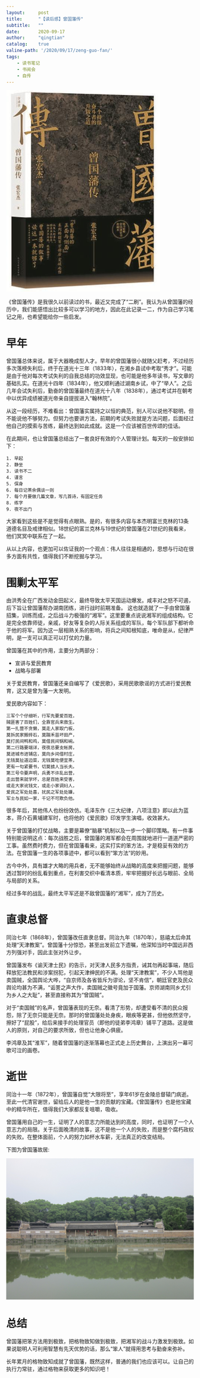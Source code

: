 ```yaml
---
layout:     post
title:      "【读后感】曾国藩传"
subtitle:   ""
date:       2020-09-17
author:     "qingtian"
catalog:    true
valine-path: '/2020/09/17/zeng-guo-fan/'
tags:
    - 读书笔记
    - 书阅会
    - 自传
---
```


![曾国藩传](/img/20200917/zgf.jpg)


《曾国藩传》是我很久以前读过的书，最近又完成了“二刷”。我认为从曾国藩的经历中，我们能感悟出比较多可以学习的地方，因此在此记录一二，作为自己学习笔记之用，也希望能给你一些启发。

# 早年

曾国藩总体来说，属于大器晚成型人才。早年的曾国藩很小就随父赶考，不过经历多次落榜失利后，终于在道光十三年（1833年），在湘乡县试中考取“秀才”。可能是由于他对每次考试失利的自我总结的功效显现，也可能是他多年读书，写文章的基础扎实。在道光十四年（1834年），他又顺利通过湖南乡试，中了“举人”。之后几年会试失利后，勤奋的曾国藩最终在道光十八年（1838年），通过考试并在朝考中以优异成绩被道光帝亲自提拔进入“翰林院”。

从这一段经历，不难看出：曾国藩实属持之以恒的典范，别人可以说他不聪明，但不能说他不够努力。但努力也要讲方法，前期的考试失败就是方法问题，后面经过他自己的摸索与苦练，最终达到如此成就。这是一个应该被百世传颂的佳话。 

在此期间，也让曾国藩总结出了一套良好有效的个人管理计划。每天的一般安排如下：

```
1. 早起
2. 静坐
3. 读书不二
4. 谨言
5. 保身
6. 每日记茶余偶谈一则
7. 每个月要做几篇文章，写几首诗，有固定任务
8. 练字
9. 夜不出门
```

大家看到这些是不是觉得有点眼熟。是的，有很多内容与本杰明富兰克林的13条道德名目及戒律相似。18世纪的富兰克林与19世纪的曾国藩在21世纪的我看来，他们冥冥中联系在了一起。

从以上内容，也更加可以佐证我的一个观点：伟人往往是相通的，思想与行动在很多方面有共性，值得我们不断挖掘与学习。

# 围剿太平军

由洪秀全在广西发动金田起义，最终导致太平天国运动爆发。咸丰对之怒不可遏，后下旨让曾国藩帮办湖南团练，进行战时前期准备。 这也就造就了一手由曾国藩招集，训练而成，之后战斗力极强的“湘军”。这里要重点说说湘军的组成结构。它是完全依靠师徒，亲戚，好友等复杂的人际关系组成的军队，每个军队部下都听命于他的将军。因为这一层相熟关系的影响，将兵之间知根知底，唯命是从，纪律严明，是一支可以真正可以打仗的力量。

曾国藩在其中的作用，主要分为两部分：

* 宣讲与爱民教育
* 战略与部署

关于爱民教育，曾国藩还亲自编写了《爱民歌》，采用民歌歌谣的方式进行爱民教育，这又是曾为藩一大发明。

爱民歌内容如下：

```
三军个个仔细听，行军先要爱百姓，
贼匪害了百姓们，全靠官兵来救生。
第一扎营不贪懒，莫走人家取门板，
莫拆民家搬砖石，莫踹禾苗坏田产，
莫打民间鸭和鸡，莫借民间锅和碗。
第二行路要端详，夜夜总要支帐房，
莫进城市进铺店，莫向乡间借村庄，
无钱莫扯道边菜，无钱莫吃便宜茶，
更有一句紧要书，切莫掳人当长夫。
第三号令要声明，兵勇不许乱出营，
走出营来就学坏，总是百姓来受害，
或走大家讹钱文，或走小家调妇人，
爱民之军处处喜，扰民之军处处嫌，
军士与民如一家，千记不可欺负他。
```

很多年后，其他伟人也纷纷效仿。毛泽东作《三大纪律，八项注意》即以此为蓝本，蒋介石黄埔建军时，也将他的《爱民歌》印发学生演唱，收效甚大。

关于曾国藩的打仗战略，主要是幕僚“脑暴”机制以及一步一个脚印策略。有一件事特别能说明这点：每次战胜之后，曾国藩的湘军都会在周围就地进行一道道严密的工事。虽然费时费力，但在曾国藩看来，这实打实的笨方法，才是稳妥有效的方法。在曾国藩一生的各项事迹中，都可以看到“笨方法”的妙用。

古今中外，具有雄才大略的用兵者，无不能够始终从战略的高度来把握问题，能够透过暂时的纷乱看到重点，在利害交织中看清本质，牢牢把握好长远与眼前、全局与局部的关系。

经过多年的战乱，最终太平军还是不敌曾国藩的“湘军”，成为了历史。

# 直隶总督

同治七年（1868年），曾国藩改任直隶总督。同治九年（1870年），慈禧太后命其处理“天津教案”。曾国藩十分惊恐，甚至出发前立下遗嘱，他深知当时中国远非西方列强对手，因此主张对外让步。

曾国藩发布《谕天津士民》的告示，对天津人民多方指责，诫其勿再起事端，随后释放犯法教民和涉案拐犯，引起天津绅民的不满。处理“天津教案”，不少人骂他是卖国贼，全国舆论大哗，“自京师及各省皆斥为谬论，坚不肯信”，朝廷官吏及民众舆论均甚为不满，“诟詈之声大作，卖国贼之徽号竟加于国藩。京师湖南同乡尤引为乡人之大耻”，甚至直接称其为“曾国贼”。

对于“卖国贼”的名声，曾国藩表现的无奈。看清了形势，却遭受看不清的民众报怨，除了无奈只能是无奈。那时的曾国藩处处身疾，眼疾等更甚，但他依然坚守，擦好了“屁股”，给后来接手的处理官员（即他的徒弟李鸿章）铺平了道路。这是做人的原则，对自己的要求所致，但也让他身心俱疲。

李鸿章及其“淮军”，随着曾国藩的逐渐落幕也正式走上历史舞台，上演出另一幕可歌可泣的画卷。

# 逝世

同治十一年（1872年），曾国藩自觉“大限将至”，享年61岁在金陵总督辕门病逝。至此一代清官谢世，留给后人的是他一生的贡献的宝藏。《曾国藩传》也是他宝藏中的精华所在，值得我们大家都反复咀嚼，吸收。

曾国藩用自己的一生，证明了人的意志力所能达到的高度，同时，也证明了一个人意志力的局限。关于后面晚清的故事，这不是他一个人的失败，而是整个腐朽政权的失败。在整体面前，个人的努力如杯水车薪，无法真正的改变结局。

下图为曾国藩故居:

![曾国藩故居](/img/20200917/zgf-gj.jpeg)

# 总结

曾国藩把笨方法用到极致，把格物致知做到极致，把湘军的战斗力激发到极致。如果说聪明人可利用智慧有先天优势的话，那么“笨人”就得用思考与勤奋来弥补。

长年累月的格物致知成就了曾国藩，既然这样，普通的我们也应该可以。让自己的执行力常驻，通过格物来获取更多的知识吧！
